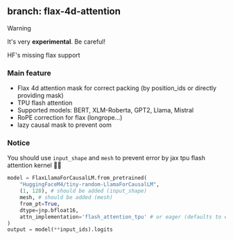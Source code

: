 ## branch: flax-4d-attention

> [!WARNING]
> It's very **experimental**. Be careful!

HF's missing flax support

### Main feature

- Flax 4d attention mask for correct packing (by position_ids or directly providing mask)
- TPU flash attention
- Supported models: BERT, XLM-Roberta, GPT2, Llama, Mistral
- RoPE correction for flax (longrope...)
- lazy causal mask to prevent oom

### Notice

You should use `input_shape` and `mesh` to prevent error by jax tpu flash attention kernel 🤗🤗
```python
model = FlaxLlamaForCausalLM.from_pretrained(
    "HuggingFaceM4/tiny-random-LlamaForCausalLM",
    (1, 128), # should be added (input_shape)
    mesh, # should be added (mesh)
    from_pt=True,
    dtype=jnp.bfloat16,
    attn_implementation='flash_attention_tpu' # or eager (defaults to eager)
)
output = model(**input_ids).logits
```